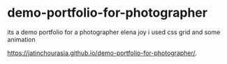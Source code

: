 # demo-portfolio-for-photographer
its a demo portfolio for a photographer elena joy i used css grid and some animation


https://jatinchourasia.github.io/demo-portfolio-for-photographer/. 
